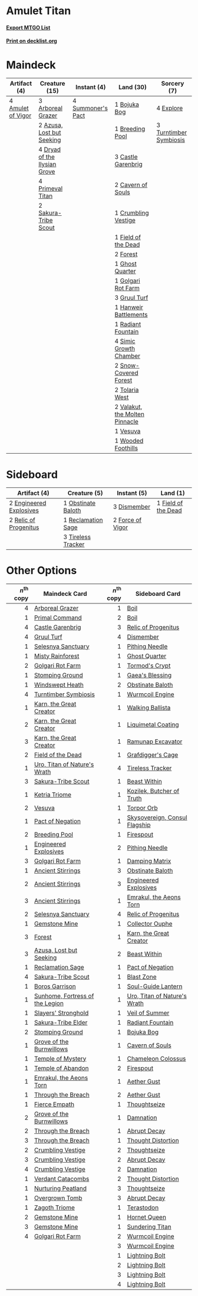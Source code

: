 # Amulet Titan

#### [Export MTGO List](../collection/Amulet%20Titan/Amulet%20Titan.txt)
#### [Print on decklist.org](http://decklist.org/?deckmain=4%09Amulet%20of%20Vigor%0A3%09Arboreal%20Grazer%0A2%09Azusa,%20Lost%20but%20Seeking%0A1%09Bojuka%20Bog%0A1%09Breeding%20Pool%0A3%09Castle%20Garenbrig%0A2%09Cavern%20of%20Souls%0A1%09Crumbling%20Vestige%0A4%09Dryad%20of%20the%20Ilysian%20Grove%0A4%09Explore%0A1%09Field%20of%20the%20Dead%0A2%09Forest%0A1%09Ghost%20Quarter%0A1%09Golgari%20Rot%20Farm%0A3%09Gruul%20Turf%0A1%09Hanweir%20Battlements%0A4%09Primeval%20Titan%0A1%09Radiant%20Fountain%0A2%09Sakura-Tribe%20Scout%0A4%09Simic%20Growth%20Chamber%0A2%09Snow-Covered%20Forest%0A4%09Summoner's%20Pact%0A2%09Tolaria%20West%0A3%09Turntimber%20Symbiosis%0A2%09Valakut,%20the%20Molten%20Pinnacle%0A1%09Vesuva%0A1%09Wooded%20Foothills&deckside=3%09Dismember%0A2%09Engineered%20Explosives%0A1%09Field%20of%20the%20Dead%0A2%09Force%20of%20Vigor%0A1%09Obstinate%20Baloth%0A1%09Reclamation%20Sage%0A2%09Relic%20of%20Progenitus%0A3%09Tireless%20Tracker)
# Maindeck

|                                        Artifact (4)                                        |                                             Creature (15)                                             |                                        Instant (4)                                         |                                                Land (30)                                                |                                           Sorcery (7)                                           |
|--------------------------------------------------------------------------------------------|-------------------------------------------------------------------------------------------------------|--------------------------------------------------------------------------------------------|---------------------------------------------------------------------------------------------------------|-------------------------------------------------------------------------------------------------|
|4 [Amulet of Vigor](http://gatherer.wizards.com/Pages/Card/Details.aspx?multiverseid=191577)|3 [Arboreal Grazer](http://gatherer.wizards.com/Pages/Card/Details.aspx?multiverseid=461076)           |4 [Summoner's Pact](http://gatherer.wizards.com/Pages/Card/Details.aspx?multiverseid=442178)|1 [Bojuka Bog](http://gatherer.wizards.com/Pages/Card/Details.aspx?multiverseid=376269)                  |4 [Explore](http://gatherer.wizards.com/Pages/Card/Details.aspx?multiverseid=451098)             |
|                                                                                            |2 [Azusa, Lost but Seeking](http://gatherer.wizards.com/Pages/Card/Details.aspx?multiverseid=442150)   |                                                                                            |1 [Breeding Pool](http://gatherer.wizards.com/Pages/Card/Details.aspx?multiverseid=97088)                |3 [Turntimber Symbiosis](http://gatherer.wizards.com/Pages/Card/Details.aspx?multiverseid=491864)|
|                                                                                            |4 [Dryad of the Ilysian Grove](http://gatherer.wizards.com/Pages/Card/Details.aspx?multiverseid=476420)|                                                                                            |3 [Castle Garenbrig](http://gatherer.wizards.com/Pages/Card/Details.aspx?multiverseid=473202)            |                                                                                                 |
|                                                                                            |4 [Primeval Titan](http://gatherer.wizards.com/Pages/Card/Details.aspx?multiverseid=438749)            |                                                                                            |2 [Cavern of Souls](http://gatherer.wizards.com/Pages/Card/Details.aspx?multiverseid=278058)             |                                                                                                 |
|                                                                                            |2 [Sakura-Tribe Scout](http://gatherer.wizards.com/Pages/Card/Details.aspx?multiverseid=74210)         |                                                                                            |1 [Crumbling Vestige](http://gatherer.wizards.com/Pages/Card/Details.aspx?multiverseid=407680)           |                                                                                                 |
|                                                                                            |                                                                                                       |                                                                                            |1 [Field of the Dead](http://gatherer.wizards.com/Pages/Card/Details.aspx?multiverseid=467001)           |                                                                                                 |
|                                                                                            |                                                                                                       |                                                                                            |2 [Forest](http://gatherer.wizards.com/Pages/Card/Details.aspx?multiverseid=439860)                      |                                                                                                 |
|                                                                                            |                                                                                                       |                                                                                            |1 [Ghost Quarter](http://gatherer.wizards.com/Pages/Card/Details.aspx?multiverseid=389534)               |                                                                                                 |
|                                                                                            |                                                                                                       |                                                                                            |1 [Golgari Rot Farm](http://gatherer.wizards.com/Pages/Card/Details.aspx?multiverseid=376353)            |                                                                                                 |
|                                                                                            |                                                                                                       |                                                                                            |3 [Gruul Turf](http://gatherer.wizards.com/Pages/Card/Details.aspx?multiverseid=420917)                  |                                                                                                 |
|                                                                                            |                                                                                                       |                                                                                            |1 [Hanweir Battlements](http://gatherer.wizards.com/Pages/Card/Details.aspx?multiverseid=414511)         |                                                                                                 |
|                                                                                            |                                                                                                       |                                                                                            |1 [Radiant Fountain](http://gatherer.wizards.com/Pages/Card/Details.aspx?multiverseid=438810)            |                                                                                                 |
|                                                                                            |                                                                                                       |                                                                                            |4 [Simic Growth Chamber](http://gatherer.wizards.com/Pages/Card/Details.aspx?multiverseid=405379)        |                                                                                                 |
|                                                                                            |                                                                                                       |                                                                                            |2 [Snow-Covered Forest](http://gatherer.wizards.com/Pages/Card/Details.aspx?multiverseid=121192)         |                                                                                                 |
|                                                                                            |                                                                                                       |                                                                                            |2 [Tolaria West](http://gatherer.wizards.com/Pages/Card/Details.aspx?multiverseid=136047)                |                                                                                                 |
|                                                                                            |                                                                                                       |                                                                                            |2 [Valakut, the Molten Pinnacle](http://gatherer.wizards.com/Pages/Card/Details.aspx?multiverseid=190400)|                                                                                                 |
|                                                                                            |                                                                                                       |                                                                                            |1 [Vesuva](http://gatherer.wizards.com/Pages/Card/Details.aspx?multiverseid=113543)                      |                                                                                                 |
|                                                                                            |                                                                                                       |                                                                                            |1 [Wooded Foothills](http://gatherer.wizards.com/Pages/Card/Details.aspx?multiverseid=405116)            |                                                                                                 |


# Sideboard

|                                          Artifact (4)                                           |                                        Creature (5)                                         |                                        Instant (5)                                        |                                           Land (1)                                           |
|-------------------------------------------------------------------------------------------------|---------------------------------------------------------------------------------------------|-------------------------------------------------------------------------------------------|----------------------------------------------------------------------------------------------|
|2 [Engineered Explosives](http://gatherer.wizards.com/Pages/Card/Details.aspx?multiverseid=50139)|1 [Obstinate Baloth](http://gatherer.wizards.com/Pages/Card/Details.aspx?multiverseid=438745)|3 [Dismember](http://gatherer.wizards.com/Pages/Card/Details.aspx?multiverseid=382182)     |1 [Field of the Dead](http://gatherer.wizards.com/Pages/Card/Details.aspx?multiverseid=467001)|
|2 [Relic of Progenitus](http://gatherer.wizards.com/Pages/Card/Details.aspx?multiverseid=174824) |1 [Reclamation Sage](http://gatherer.wizards.com/Pages/Card/Details.aspx?multiverseid=389651)|2 [Force of Vigor](http://gatherer.wizards.com/Pages/Card/Details.aspx?multiverseid=464113)|                                                                                              |
|                                                                                                 |3 [Tireless Tracker](http://gatherer.wizards.com/Pages/Card/Details.aspx?multiverseid=409997)|                                                                                           |                                                                                              |


# Other Options

|*n*<sup>th</sup> copy|                                              Maindeck Card                                               |*n*<sup>th</sup> copy|                                             Sideboard Card                                             |
|--------------------:|----------------------------------------------------------------------------------------------------------|--------------------:|--------------------------------------------------------------------------------------------------------|
|                    4|[Arboreal Grazer](http://gatherer.wizards.com/Pages/Card/Details.aspx?multiverseid=461076)                |                    1|[Boil](http://gatherer.wizards.com/Pages/Card/Details.aspx?multiverseid=14630)                          |
|                    1|[Primal Command](http://gatherer.wizards.com/Pages/Card/Details.aspx?multiverseid=220571)                 |                    2|[Boil](http://gatherer.wizards.com/Pages/Card/Details.aspx?multiverseid=14630)                          |
|                    4|[Castle Garenbrig](http://gatherer.wizards.com/Pages/Card/Details.aspx?multiverseid=473202)               |                    3|[Relic of Progenitus](http://gatherer.wizards.com/Pages/Card/Details.aspx?multiverseid=174824)          |
|                    4|[Gruul Turf](http://gatherer.wizards.com/Pages/Card/Details.aspx?multiverseid=420917)                     |                    4|[Dismember](http://gatherer.wizards.com/Pages/Card/Details.aspx?multiverseid=382182)                    |
|                    1|[Selesnya Sanctuary](http://gatherer.wizards.com/Pages/Card/Details.aspx?multiverseid=376492)             |                    1|[Pithing Needle](http://gatherer.wizards.com/Pages/Card/Details.aspx?multiverseid=129526)               |
|                    1|[Misty Rainforest](http://gatherer.wizards.com/Pages/Card/Details.aspx?multiverseid=405102)               |                    1|[Ghost Quarter](http://gatherer.wizards.com/Pages/Card/Details.aspx?multiverseid=389534)                |
|                    2|[Golgari Rot Farm](http://gatherer.wizards.com/Pages/Card/Details.aspx?multiverseid=376353)               |                    1|[Tormod's Crypt](http://gatherer.wizards.com/Pages/Card/Details.aspx?multiverseid=389723)               |
|                    1|[Stomping Ground](http://gatherer.wizards.com/Pages/Card/Details.aspx?multiverseid=405110)                |                    1|[Gaea's Blessing](http://gatherer.wizards.com/Pages/Card/Details.aspx?multiverseid=417433)              |
|                    1|[Windswept Heath](http://gatherer.wizards.com/Pages/Card/Details.aspx?multiverseid=405115)                |                    2|[Obstinate Baloth](http://gatherer.wizards.com/Pages/Card/Details.aspx?multiverseid=438745)             |
|                    4|[Turntimber Symbiosis](http://gatherer.wizards.com/Pages/Card/Details.aspx?multiverseid=491864)           |                    1|[Wurmcoil Engine](http://gatherer.wizards.com/Pages/Card/Details.aspx?multiverseid=389756)              |
|                    1|[Karn, the Great Creator](http://gatherer.wizards.com/Pages/Card/Details.aspx?multiverseid=460928)        |                    1|[Walking Ballista](http://gatherer.wizards.com/Pages/Card/Details.aspx?multiverseid=423848)             |
|                    2|[Karn, the Great Creator](http://gatherer.wizards.com/Pages/Card/Details.aspx?multiverseid=460928)        |                    1|[Liquimetal Coating](http://gatherer.wizards.com/Pages/Card/Details.aspx?multiverseid=389578)           |
|                    3|[Karn, the Great Creator](http://gatherer.wizards.com/Pages/Card/Details.aspx?multiverseid=460928)        |                    1|[Ramunap Excavator](http://gatherer.wizards.com/Pages/Card/Details.aspx?multiverseid=430818)            |
|                    2|[Field of the Dead](http://gatherer.wizards.com/Pages/Card/Details.aspx?multiverseid=467001)              |                    1|[Grafdigger's Cage](http://gatherer.wizards.com/Pages/Card/Details.aspx?multiverseid=278452)            |
|                    1|[Uro, Titan of Nature's Wrath](http://gatherer.wizards.com/Pages/Card/Details.aspx?multiverseid=476480)   |                    4|[Tireless Tracker](http://gatherer.wizards.com/Pages/Card/Details.aspx?multiverseid=409997)             |
|                    3|[Sakura-Tribe Scout](http://gatherer.wizards.com/Pages/Card/Details.aspx?multiverseid=74210)              |                    1|[Beast Within](http://gatherer.wizards.com/Pages/Card/Details.aspx?multiverseid=446158)                 |
|                    1|[Ketria Triome](http://gatherer.wizards.com/Pages/Card/Details.aspx?multiverseid=479770)                  |                    1|[Kozilek, Butcher of Truth](http://gatherer.wizards.com/Pages/Card/Details.aspx?multiverseid=397668)    |
|                    2|[Vesuva](http://gatherer.wizards.com/Pages/Card/Details.aspx?multiverseid=113543)                         |                    1|[Torpor Orb](http://gatherer.wizards.com/Pages/Card/Details.aspx?multiverseid=233069)                   |
|                    1|[Pact of Negation](http://gatherer.wizards.com/Pages/Card/Details.aspx?multiverseid=442057)               |                    1|[Skysovereign, Consul Flagship](http://gatherer.wizards.com/Pages/Card/Details.aspx?multiverseid=417807)|
|                    2|[Breeding Pool](http://gatherer.wizards.com/Pages/Card/Details.aspx?multiverseid=97088)                   |                    1|[Firespout](http://gatherer.wizards.com/Pages/Card/Details.aspx?multiverseid=247407)                    |
|                    1|[Engineered Explosives](http://gatherer.wizards.com/Pages/Card/Details.aspx?multiverseid=50139)           |                    2|[Pithing Needle](http://gatherer.wizards.com/Pages/Card/Details.aspx?multiverseid=129526)               |
|                    3|[Golgari Rot Farm](http://gatherer.wizards.com/Pages/Card/Details.aspx?multiverseid=376353)               |                    1|[Damping Matrix](http://gatherer.wizards.com/Pages/Card/Details.aspx?multiverseid=426043)               |
|                    1|[Ancient Stirrings](http://gatherer.wizards.com/Pages/Card/Details.aspx?multiverseid=442148)              |                    3|[Obstinate Baloth](http://gatherer.wizards.com/Pages/Card/Details.aspx?multiverseid=438745)             |
|                    2|[Ancient Stirrings](http://gatherer.wizards.com/Pages/Card/Details.aspx?multiverseid=442148)              |                    3|[Engineered Explosives](http://gatherer.wizards.com/Pages/Card/Details.aspx?multiverseid=50139)         |
|                    3|[Ancient Stirrings](http://gatherer.wizards.com/Pages/Card/Details.aspx?multiverseid=442148)              |                    1|[Emrakul, the Aeons Torn](http://gatherer.wizards.com/Pages/Card/Details.aspx?multiverseid=397905)      |
|                    2|[Selesnya Sanctuary](http://gatherer.wizards.com/Pages/Card/Details.aspx?multiverseid=376492)             |                    4|[Relic of Progenitus](http://gatherer.wizards.com/Pages/Card/Details.aspx?multiverseid=174824)          |
|                    1|[Gemstone Mine](http://gatherer.wizards.com/Pages/Card/Details.aspx?multiverseid=109761)                  |                    1|[Collector Ouphe](http://gatherer.wizards.com/Pages/Card/Details.aspx?multiverseid=464107)              |
|                    3|[Forest](http://gatherer.wizards.com/Pages/Card/Details.aspx?multiverseid=439860)                         |                    1|[Karn, the Great Creator](http://gatherer.wizards.com/Pages/Card/Details.aspx?multiverseid=460928)      |
|                    3|[Azusa, Lost but Seeking](http://gatherer.wizards.com/Pages/Card/Details.aspx?multiverseid=442150)        |                    2|[Beast Within](http://gatherer.wizards.com/Pages/Card/Details.aspx?multiverseid=446158)                 |
|                    1|[Reclamation Sage](http://gatherer.wizards.com/Pages/Card/Details.aspx?multiverseid=389651)               |                    1|[Pact of Negation](http://gatherer.wizards.com/Pages/Card/Details.aspx?multiverseid=442057)             |
|                    4|[Sakura-Tribe Scout](http://gatherer.wizards.com/Pages/Card/Details.aspx?multiverseid=74210)              |                    1|[Blast Zone](http://gatherer.wizards.com/Pages/Card/Details.aspx?multiverseid=461171)                   |
|                    1|[Boros Garrison](http://gatherer.wizards.com/Pages/Card/Details.aspx?multiverseid=376271)                 |                    1|[Soul-Guide Lantern](http://gatherer.wizards.com/Pages/Card/Details.aspx?multiverseid=476488)           |
|                    1|[Sunhome, Fortress of the Legion](http://gatherer.wizards.com/Pages/Card/Details.aspx?multiverseid=455776)|                    1|[Uro, Titan of Nature's Wrath](http://gatherer.wizards.com/Pages/Card/Details.aspx?multiverseid=476480) |
|                    1|[Slayers' Stronghold](http://gatherer.wizards.com/Pages/Card/Details.aspx?multiverseid=240170)            |                    1|[Veil of Summer](http://gatherer.wizards.com/Pages/Card/Details.aspx?multiverseid=466952)               |
|                    1|[Sakura-Tribe Elder](http://gatherer.wizards.com/Pages/Card/Details.aspx?multiverseid=220582)             |                    1|[Radiant Fountain](http://gatherer.wizards.com/Pages/Card/Details.aspx?multiverseid=438810)             |
|                    2|[Stomping Ground](http://gatherer.wizards.com/Pages/Card/Details.aspx?multiverseid=405110)                |                    1|[Bojuka Bog](http://gatherer.wizards.com/Pages/Card/Details.aspx?multiverseid=376269)                   |
|                    1|[Grove of the Burnwillows](http://gatherer.wizards.com/Pages/Card/Details.aspx?multiverseid=130595)       |                    1|[Cavern of Souls](http://gatherer.wizards.com/Pages/Card/Details.aspx?multiverseid=278058)              |
|                    1|[Temple of Mystery](http://gatherer.wizards.com/Pages/Card/Details.aspx?multiverseid=373571)              |                    1|[Chameleon Colossus](http://gatherer.wizards.com/Pages/Card/Details.aspx?multiverseid=220451)           |
|                    1|[Temple of Abandon](http://gatherer.wizards.com/Pages/Card/Details.aspx?multiverseid=373711)              |                    2|[Firespout](http://gatherer.wizards.com/Pages/Card/Details.aspx?multiverseid=247407)                    |
|                    1|[Emrakul, the Aeons Torn](http://gatherer.wizards.com/Pages/Card/Details.aspx?multiverseid=397905)        |                    1|[Aether Gust](http://gatherer.wizards.com/Pages/Card/Details.aspx?multiverseid=466796)                  |
|                    1|[Through the Breach](http://gatherer.wizards.com/Pages/Card/Details.aspx?multiverseid=80250)              |                    2|[Aether Gust](http://gatherer.wizards.com/Pages/Card/Details.aspx?multiverseid=466796)                  |
|                    1|[Fierce Empath](http://gatherer.wizards.com/Pages/Card/Details.aspx?multiverseid=442160)                  |                    1|[Thoughtseize](http://gatherer.wizards.com/Pages/Card/Details.aspx?multiverseid=438676)                 |
|                    2|[Grove of the Burnwillows](http://gatherer.wizards.com/Pages/Card/Details.aspx?multiverseid=130595)       |                    1|[Damnation](http://gatherer.wizards.com/Pages/Card/Details.aspx?multiverseid=425888)                    |
|                    2|[Through the Breach](http://gatherer.wizards.com/Pages/Card/Details.aspx?multiverseid=80250)              |                    1|[Abrupt Decay](http://gatherer.wizards.com/Pages/Card/Details.aspx?multiverseid=456061)                 |
|                    3|[Through the Breach](http://gatherer.wizards.com/Pages/Card/Details.aspx?multiverseid=80250)              |                    1|[Thought Distortion](http://gatherer.wizards.com/Pages/Card/Details.aspx?multiverseid=466871)           |
|                    2|[Crumbling Vestige](http://gatherer.wizards.com/Pages/Card/Details.aspx?multiverseid=407680)              |                    2|[Thoughtseize](http://gatherer.wizards.com/Pages/Card/Details.aspx?multiverseid=438676)                 |
|                    3|[Crumbling Vestige](http://gatherer.wizards.com/Pages/Card/Details.aspx?multiverseid=407680)              |                    2|[Abrupt Decay](http://gatherer.wizards.com/Pages/Card/Details.aspx?multiverseid=456061)                 |
|                    4|[Crumbling Vestige](http://gatherer.wizards.com/Pages/Card/Details.aspx?multiverseid=407680)              |                    2|[Damnation](http://gatherer.wizards.com/Pages/Card/Details.aspx?multiverseid=425888)                    |
|                    1|[Verdant Catacombs](http://gatherer.wizards.com/Pages/Card/Details.aspx?multiverseid=405113)              |                    2|[Thought Distortion](http://gatherer.wizards.com/Pages/Card/Details.aspx?multiverseid=466871)           |
|                    1|[Nurturing Peatland](http://gatherer.wizards.com/Pages/Card/Details.aspx?multiverseid=464192)             |                    3|[Thoughtseize](http://gatherer.wizards.com/Pages/Card/Details.aspx?multiverseid=438676)                 |
|                    1|[Overgrown Tomb](http://gatherer.wizards.com/Pages/Card/Details.aspx?multiverseid=405103)                 |                    3|[Abrupt Decay](http://gatherer.wizards.com/Pages/Card/Details.aspx?multiverseid=456061)                 |
|                    1|[Zagoth Triome](http://gatherer.wizards.com/Pages/Card/Details.aspx?multiverseid=479779)                  |                    1|[Terastodon](http://gatherer.wizards.com/Pages/Card/Details.aspx?multiverseid=389715)                   |
|                    2|[Gemstone Mine](http://gatherer.wizards.com/Pages/Card/Details.aspx?multiverseid=109761)                  |                    1|[Hornet Queen](http://gatherer.wizards.com/Pages/Card/Details.aspx?multiverseid=238141)                 |
|                    3|[Gemstone Mine](http://gatherer.wizards.com/Pages/Card/Details.aspx?multiverseid=109761)                  |                    1|[Sundering Titan](http://gatherer.wizards.com/Pages/Card/Details.aspx?multiverseid=442222)              |
|                    4|[Golgari Rot Farm](http://gatherer.wizards.com/Pages/Card/Details.aspx?multiverseid=376353)               |                    2|[Wurmcoil Engine](http://gatherer.wizards.com/Pages/Card/Details.aspx?multiverseid=389756)              |
|                     |                                                                                                          |                    3|[Wurmcoil Engine](http://gatherer.wizards.com/Pages/Card/Details.aspx?multiverseid=389756)              |
|                     |                                                                                                          |                    1|[Lightning Bolt](http://gatherer.wizards.com/Pages/Card/Details.aspx?multiverseid=806)                  |
|                     |                                                                                                          |                    2|[Lightning Bolt](http://gatherer.wizards.com/Pages/Card/Details.aspx?multiverseid=806)                  |
|                     |                                                                                                          |                    3|[Lightning Bolt](http://gatherer.wizards.com/Pages/Card/Details.aspx?multiverseid=806)                  |
|                     |                                                                                                          |                    4|[Lightning Bolt](http://gatherer.wizards.com/Pages/Card/Details.aspx?multiverseid=806)                  |


